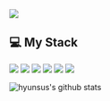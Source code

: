<img src="https://capsule-render.vercel.app/api?type=wave&color=auto&height=300&section=header&text=Kim%20Hyunsu&fontSize=90" />


## 💻 My Stack
<img src="https://img.shields.io/badge/Vue.js-4FC08D?style=flat-square&logo=Vue.js&logoColor=white"/> <img src="https://img.shields.io/badge/JavaScript-F7DF1E?style=flat-square&logo=JavaScript&logoColor=white"/> <img src="https://img.shields.io/badge/SpringBoot-6DB33F?style=flat-square&logo=Spring-Boot&logoColor=white"/> <img src="https://img.shields.io/badge/HTML-E34F26?style=flat-square&logo=HTML5&logoColor=white"/> <img src="https://img.shields.io/badge/css-1572B6?style=flat-square&logo=CSS3&logoColor=white"/> <img src="https://img.shields.io/badge/Java-1572B6?style=flat-square&logo=Java&logoColor=white"/>

![hyunsus's github stats](https://github-readme-stats.vercel.app/api?username=hyunsus&show_icons=true)
